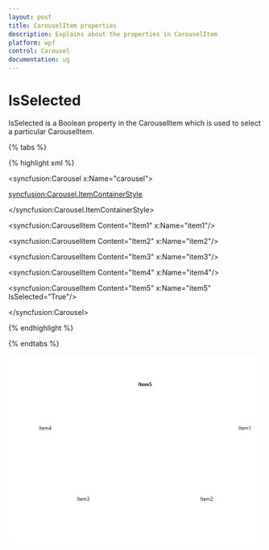 ```yaml
---
layout: post
title: CarouselItem properties 
description: Explains about the properties in CarouselItem
platform: wpf
control: Carousel
documentation: ug
---
```


# IsSelected 

IsSelected is a Boolean property in the CarouselItem which is used to select a particular CarouselItem. 


{% tabs %}

{% highlight xml %}

<syncfusion:Carousel x:Name="carousel">

<syncfusion:Carousel.ItemContainerStyle>

<Style TargetType="syncfusion:CarouselItem">

<Style.Triggers>

<Trigger Property="IsSelected" Value="True">

<Setter Property="FontWeight" Value="Bold">

</Setter>

</Trigger>

</Style.Triggers>

</Style>

</syncfusion:Carousel.ItemContainerStyle>

<syncfusion:CarouselItem Content="Item1" x:Name="item1"/>

<syncfusion:CarouselItem Content="Item2" x:Name="item2"/>

<syncfusion:CarouselItem Content="Item3" x:Name="item3"/>

<syncfusion:CarouselItem Content="Item4" x:Name="item4"/>

<syncfusion:CarouselItem Content="Item5" x:Name="item5" IsSelected="True"/>

</syncfusion:Carousel>


{% endhighlight %}

{% endtabs %}

![](CarouselItem-properties-images/IsSelectedproperty.png)



